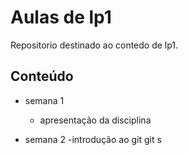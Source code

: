 # Aulas de lp1

Repositorio destinado ao contedo de lp1.

## Conteúdo 
 - semana 1 
    - apresentação da disciplina 

- semana 2
    -introdução ao git git s
